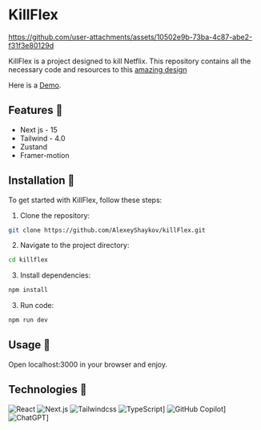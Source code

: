 # KillFlex

https://github.com/user-attachments/assets/10502e9b-73ba-4c87-abe2-f31f3e80129d

KillFlex is a project designed to kill Netflix. 
This repository contains all the necessary code and resources to this [amazing design](https://dribbble.com/shots/24181037-Amuxo-On-demand-streaming-platform-design) 

Here is a [Demo](https://killflex.netlify.app/).

## Features 🚀

- Next js - 15
- Tailwind - 4.0
- Zustand
- Framer-motion

## Installation 🚀

To get started with KillFlex, follow these steps:

1. Clone the repository:
  ```bash
  git clone https://github.com/AlexeyShaykov/killFlex.git
  ```
2. Navigate to the project directory:
  ```bash
  cd killflex
  ```
3. Install dependencies:
  ```bash
  npm install
  ```

3. Run code:
  ```bash
  npm run dev
  ```

## Usage 🚀

Open localhost:3000 in your browser and enjoy.


## Technologies 🔧

![React](https://img.shields.io/badge/React-%2320232a.svg?logo=react&logoColor=%2361DAFB)
![Next.js](https://img.shields.io/badge/Next.js-black?logo=next.js&logoColor=white)
![Tailwindcss](https://img.shields.io/badge/tailwindcss-0F172A?&logo=tailwindcss)
![TypeScript](https://img.shields.io/badge/TypeScript-3178C6?logo=typescript&logoColor=fff)]
![GitHub Copilot](https://img.shields.io/badge/GitHub%20Copilot-000?logo=githubcopilot&logoColor=fff)]
![ChatGPT](https://img.shields.io/badge/ChatGPT-74aa9c?logo=openai&logoColor=white)]
